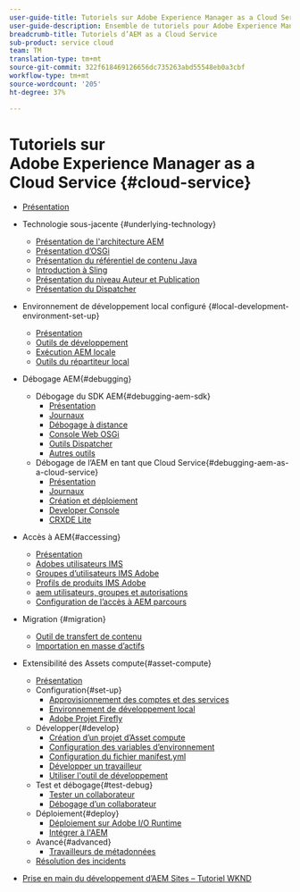 ```yaml
---
user-guide-title: Tutoriels sur Adobe Experience Manager as a Cloud Service
user-guide-description: Ensemble de tutoriels pour Adobe Experience Manager as a Cloud Service.
breadcrumb-title: Tutoriels d’AEM as a Cloud Service
sub-product: service cloud
team: TM
translation-type: tm+mt
source-git-commit: 322f618469126656dc735263abd55548eb0a3cbf
workflow-type: tm+mt
source-wordcount: '205'
ht-degree: 37%

---
```



# Tutoriels sur Adobe Experience Manager as a Cloud Service {#cloud-service}

+ [Présentation](./overview.md)
+ Technologie sous-jacente {#underlying-technology}
   + [Présentation de l&#39;architecture AEM](./underlying-technology/introduction-architecture.md)
   + [Présentation d’OSGi](./underlying-technology/introduction-osgi.md)
   + [Présentation du référentiel de contenu Java](./underlying-technology/introduction-jcr.md)
   + [Introduction à Sling](./underlying-technology/introduction-sling.md)
   + [Présentation du niveau Auteur et Publication](./underlying-technology/introduction-author-publish.md)
   + [Présentation du Dispatcher](./underlying-technology/introduction-dispatcher.md)
+ Environnement de développement local configuré {#local-development-environment-set-up}
   + [Présentation](./local-development-environment/overview.md)
   + [Outils de développement](./local-development-environment/development-tools.md)
   + [Exécution AEM locale](./local-development-environment/aem-runtime.md)
   + [Outils du répartiteur local](./local-development-environment/dispatcher-tools.md)
+ Débogage AEM{#debugging}
   + Débogage du SDK AEM{#debugging-aem-sdk}
      + [Présentation](./debugging/aem-sdk-local-quickstart/overview.md)
      + [Journaux](./debugging/aem-sdk-local-quickstart/logs.md)
      + [Débogage à distance](./debugging/aem-sdk-local-quickstart/remote-debugging.md)
      + [Console Web OSGi](./debugging/aem-sdk-local-quickstart/osgi-web-consoles.md)
      + [Outils Dispatcher](./debugging/aem-sdk-local-quickstart/dispatcher-tools.md)
      + [Autres outils](./debugging/aem-sdk-local-quickstart/other-tools.md)
   + Débogage de l’AEM en tant que Cloud Service{#debugging-aem-as-a-cloud-service}
      + [Présentation](./debugging/cloud-service/overview.md)
      + [Journaux](./debugging/cloud-service/logs.md)
      + [Création et déploiement](./debugging/cloud-service/build-and-deployment.md)
      + [Developer Console](./debugging/cloud-service/developer-console.md)
      + [CRXDE Lite](./debugging/cloud-service/crxde-lite.md)
+ Accès à AEM{#accessing}
   + [Présentation](./accessing/overview.md)
   + [Adobes utilisateurs IMS](./accessing/adobe-ims-users.md)
   + [Groupes d’utilisateurs IMS Adobe](./accessing/adobe-ims-user-groups.md)
   + [Profils de produits IMS Adobe](./accessing/adobe-ims-product-profiles.md)
   + [aem utilisateurs, groupes et autorisations](./accessing/aem-users-groups-and-permissions.md)
   + [Configuration de l’accès à AEM parcours](./accessing/walk-through.md)
+ Migration {#migration}
   + [Outil de transfert de contenu](./migration/content-transfer-tool.md)
   + [Importation en masse d’actifs](./migration/bulk-import.md)
+ Extensibilité des Assets compute{#asset-compute}
   + [Présentation](./asset-compute/overview.md)
   + Configuration{#set-up}
      + [Approvisionnement des comptes et des services](./asset-compute/set-up/accounts-and-services.md)
      + [Environnement de développement local](./asset-compute/set-up/development-environment.md)
      + [Adobe Projet Firefly](./asset-compute/set-up/firefly.md)
   + Développer{#develop}
      + [Création d’un projet d’Asset compute](./asset-compute/develop/project.md)
      + [Configuration des variables d’environnement](./asset-compute/develop/environment-variables.md)
      + [Configuration du fichier manifest.yml](./asset-compute/develop/manifest.md)
      + [Développer un travailleur](./asset-compute/develop/worker.md)
      + [Utiliser l&#39;outil de développement](./asset-compute/develop/development-tool.md)
   + Test et débogage{#test-debug}
      + [Tester un collaborateur](./asset-compute/test-debug/test.md)
      + [Débogage d’un collaborateur](./asset-compute/test-debug/debug.md)
   + Déploiement{#deploy}
      + [Déploiement sur Adobe I/O Runtime](./asset-compute/deploy/runtime.md)
      + [Intégrer à l&#39;AEM](./asset-compute/deploy/processing-profiles.md)
   + Avancé{#advanced}
      + [Travailleurs de métadonnées](./asset-compute/advanced/metadata.md)
   + [Résolution des incidents](./asset-compute/troubleshooting.md)

+ [Prise en main du développement d’AEM Sites – Tutoriel WKND](./develop-wknd-tutorial.md)
